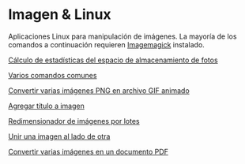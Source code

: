 # Imagen & Linux

Aplicaciones Linux para manipulación de imágenes.
La mayoría de los comandos a continuación requieren [Imagemagick](https://imagemagick.org/) instalado.

[Cálculo de estadísticas del espacio de almacenamiento de fotos](01/)

[Varios comandos comunes](/trabajo_imagenes.txt)

[Convertir varias imágenes PNG en archivo GIF animado](/img_conv_pngs_gif.sh)

[Agregar título a imagen](/img_agregar_titulo.sh)

[Redimensionador de imágenes por lotes](/img-batch-resize.sh)

[Unir una imagen al lado de otra](/img_combinar.sh)

[Convertir varias imágenes en un documento PDF](/img_conv_mult_jpgs_pdf.sh)

